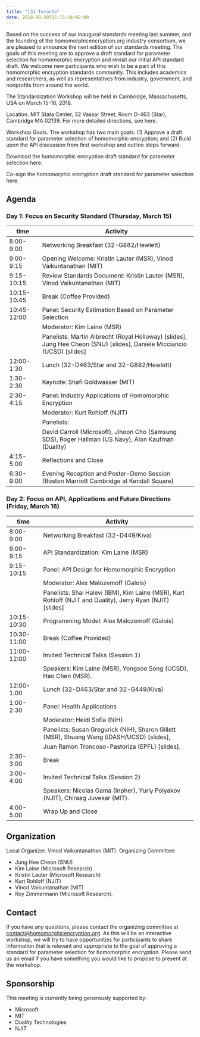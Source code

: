 ```yaml
---
title: "[3] Toronto"
date: 2018-08-20T15:15:34+02:00
---
```



Based on the success of our inaugural standards meeting last summer, and the founding of the homomorphicencryption.org industry consortium, we are pleased to announce the next edition of our standards meeting. The goals of this meeting are to approve a draft standard for parameter selection for homomorphic encryption and revisit our initial API standard draft. We welcome new participants who wish to be a part of this homomorphic encryption standards community. This includes academics and researchers, as well as representatives from industry, government, and nonprofits from around the world.

The Standardization Workshop will be held in Cambridge, Massachusetts, USA on March 15-16, 2018.

Location. MIT Stata Center, 32 Vassar Street, Room D-463 (Star), Cambridge MA 02139. For more detailed directions, see here.

Workshop Goals. The workshop has two main goals: (1) Approve a draft standard for parameter selection of homomorphic encryption; and (2) Build upon the API discussion from first workshop and outline steps forward.

Download the homomorphic encryption draft standard for parameter selection here.

Co-sign the homomorphic encryption draft standard for parameter selection here.

## Agenda

### Day 1: Focus on Security Standard (Thursday, March 15)

| time        | Activity                                                                                                                |
|-------------|-------------------------------------------------------------------------------------------------------------------------|
| 8:00-9:00   | Networking Breakfast (32-G882/Hewlett)                                                                                  |
| 9:00-9:15   | Opening Welcome: Kristin Lauter (MSR), Vinod Vaikuntanathan (MIT)                                                       |
| 9:15-10:15  | Review Standards Document: Kristin Lauter (MSR), Vinod Vaikuntanathan (MIT)                                             |
| 10:15-10:45 | Break (Coffee Provided)                                                                                                 |
| 10:45-12:00 | Panel: Security Estimation Based on Parameter Selection                                                                 |
|             | Moderator: Kim Laine (MSR)                                                                                              |
|             | Panelists: Martin Albrecht (Royal Holloway) [slides], Jung Hee Cheon (SNU) [slides], Daniele Micciancio (UCSD) [slides] |
| 12:00-1:30  | Lunch (32-D463/Star and 32-G882/Hewlett)                                                                                |
| 1:30-2:30   | Keynote: Shafi Goldwasser (MIT)                                                                                         |
| 2:30-4:15   | Panel: Industry Applications of Homomorphic Encryption                                                                  |
|             | Moderator: Kurt Rohloff (NJIT)                                                                                          |
|             | Panelists:                                                                                                              |
|             | David Carroll (Microsoft), Jihoon Cho (Samsung SDS), Roger Hallman (US Navy), Alon Kaufman (Duality)                    |
| 4:15-5:00   | Reflections and Close                                                                                                   |
| 6:30-9:00   | Evening Reception and Poster-Demo Session (Boston Marriott Cambridge at Kendall Square)                                 |


### Day 2: Focus on API, Applications and Future Directions (Friday, March 16)

| time        | Activity                                                                                                   |
|-------------|------------------------------------------------------------------------------------------------------------|
| 8:00-9:00   | Networking Breakfast (32-D449/Kiva)                                                                        |
| 9:00-9:15   | API Standardization: Kim Laine (MSR)                                                                       |
| 9:15-10:15  | Panel: API Design for Homomorphic Encryption                                                               |
|             | Moderator: Alex Malozemoff (Galois)                                                                        |
|             | Panelists: Shai Halevi (IBM), Kim Laine (MSR), Kurt Rohloff (NJIT and Duality), Jerry Ryan (NJIT) [slides] |
| 10:15-10:30 | Programming Model: Alex Malozemoff (Galois)                                                                |
| 10:30-11:00 | Break (Coffee Provided)                                                                                    |
| 11:00-12:00 | Invited Technical Talks (Session 1)                                                                        |
|             | Speakers: Kim Laine (MSR), Yongsoo Song (UCSD), Hao Chen (MSR).                                            |
| 12:00-1:00  | Lunch (32-D463/Star and 32-G449/Kiva)                                                                      |
| 1:00-2:30   | Panel: Health Applications                                                                                 |
|             | Moderator: Heidi Sofia (NIH)                                                                               |
|             | Panelists: Susan Gregurick (NIH), Sharon Gillett (MSR), Shuang Wang (iDASH/UCSD) [slides],                 |
|             | Juan Ramon Troncoso-Pastoriza (EPFL) [slides].                                                             |
| 2:30-3:00   | Break                                                                                                      |
| 3:00-4:00   | Invited Technical Talks (Session 2)                                                                        |
|             | Speakers: Nicolas Gama (Inpher), Yuriy Polyakov (NJIT), Chiraag Juvekar (MIT).                             |
| 4:00-5:00   | Wrap Up and Close                                                                                          |


## Organization
Local Organizer. Vinod Vaikuntanathan (MIT).
Organizing Committee:
- Jung Hee Cheon (SNU)
- Kim Laine (Microsoft Research)
- Kristin Lauter (Microsoft Research)
- Kurt Rohloff (NJIT)
- Vinod Vaikuntanathan (MIT)
- Roy Zimmermann (Microsoft Research).

## Contact
If you have any questions, please contact the organizing committee at contact@homomorphicencryption.org. As this will be an interactive workshop, we will try to have opportunities for participants to share information that is relevant and appropriate to the goal of approving a standard for parameter selection for homomorphic encryption. Please send us an email if you have something you would like to propose to present at the workshop.

## Sponsorship
This meeting is currently being generously supported by:
- Microsoft
- MIT
- Duality Technologies
- NJIT

